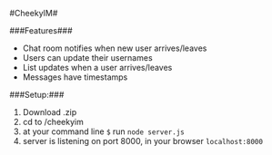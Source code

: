 #CheekyIM#

###Features###
- Chat room notifies when new user arrives/leaves
- Users can update their usernames
- List updates when a user arrives/leaves
- Messages have timestamps

###Setup:###
1. Download .zip
2. cd to /cheekyim
3. at your command line `$` run `node server.js`
4. server is listening on port 8000, in your browser `localhost:8000`
